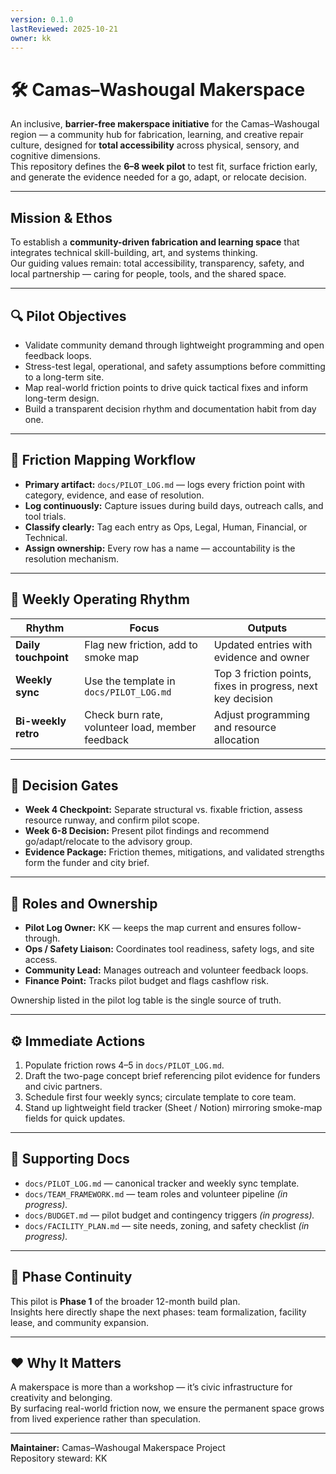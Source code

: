 ```yaml
---
version: 0.1.0
lastReviewed: 2025-10-21
owner: kk
---
```


# 🛠️ Camas–Washougal Makerspace

An inclusive, **barrier-free makerspace initiative** for the Camas–Washougal region — a community hub for fabrication, learning, and creative repair culture, designed for **total accessibility** across physical, sensory, and cognitive dimensions.  
This repository defines the **6–8 week pilot** to test fit, surface friction early, and generate the evidence needed for a go, adapt, or relocate decision.

---

## Mission & Ethos
To establish a **community-driven fabrication and learning space** that integrates technical skill-building, art, and systems thinking.  
Our guiding values remain: total accessibility, transparency, safety, and local partnership — caring for people, tools, and the shared space.

---

## 🔍 Pilot Objectives
- Validate community demand through lightweight programming and open feedback loops.  
- Stress-test legal, operational, and safety assumptions before committing to a long-term site.  
- Map real-world friction points to drive quick tactical fixes and inform long-term design.  
- Build a transparent decision rhythm and documentation habit from day one.

---

## 🧩 Friction Mapping Workflow
- **Primary artifact:** `docs/PILOT_LOG.md` — logs every friction point with category, evidence, and ease of resolution.  
- **Log continuously:** Capture issues during build days, outreach calls, and tool trials.  
- **Classify clearly:** Tag each entry as Ops, Legal, Human, Financial, or Technical.  
- **Assign ownership:** Every row has a name — accountability is the resolution mechanism.

---

## 🔁 Weekly Operating Rhythm

| Rhythm | Focus | Outputs |
|--------|--------|----------|
| **Daily touchpoint** | Flag new friction, add to smoke map | Updated entries with evidence and owner |
| **Weekly sync** | Use the template in `docs/PILOT_LOG.md` | Top 3 friction points, fixes in progress, next key decision |
| **Bi-weekly retro** | Check burn rate, volunteer load, member feedback | Adjust programming and resource allocation |

---

## 🚦 Decision Gates
- **Week 4 Checkpoint:** Separate structural vs. fixable friction, assess resource runway, and confirm pilot scope.  
- **Week 6-8 Decision:** Present pilot findings and recommend go/adapt/relocate to the advisory group.  
- **Evidence Package:** Friction themes, mitigations, and validated strengths form the funder and city brief.

---

## 🧭 Roles and Ownership
- **Pilot Log Owner:** KK — keeps the map current and ensures follow-through.  
- **Ops / Safety Liaison:** Coordinates tool readiness, safety logs, and site access.  
- **Community Lead:** Manages outreach and volunteer feedback loops.  
- **Finance Point:** Tracks pilot budget and flags cashflow risk.  

Ownership listed in the pilot log table is the single source of truth.

---

## ⚙️ Immediate Actions
1. Populate friction rows 4–5 in `docs/PILOT_LOG.md`.  
2. Draft the two-page concept brief referencing pilot evidence for funders and civic partners.  
3. Schedule first four weekly syncs; circulate template to core team.  
4. Stand up lightweight field tracker (Sheet / Notion) mirroring smoke-map fields for quick updates.

---

## 📎 Supporting Docs
- `docs/PILOT_LOG.md` — canonical tracker and weekly sync template.  
- `docs/TEAM_FRAMEWORK.md` — team roles and volunteer pipeline *(in progress).*  
- `docs/BUDGET.md` — pilot budget and contingency triggers *(in progress).*  
- `docs/FACILITY_PLAN.md` — site needs, zoning, and safety checklist *(in progress).*

---

## 🌉 Phase Continuity
This pilot is **Phase 1** of the broader 12-month build plan.  
Insights here directly shape the next phases: team formalization, facility lease, and community expansion.

---

## ❤️ Why It Matters
A makerspace is more than a workshop — it’s civic infrastructure for creativity and belonging.  
By surfacing real-world friction now, we ensure the permanent space grows from lived experience rather than speculation.

---

**Maintainer:** Camas–Washougal Makerspace Project  
Repository steward: KK  
